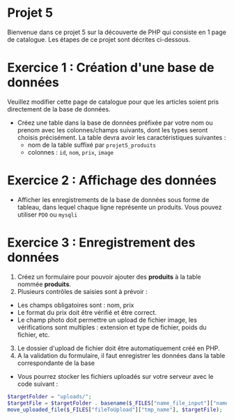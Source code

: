 # Projet 5

Bienvenue dans ce projet 5 sur la découverte de PHP qui consiste en 1 page de catalogue.
Les étapes de ce projet sont décrites ci-dessous.

# Exercice 1 : Création d'une base de données

Veuillez modifier cette page de catalogue pour que les articles soient pris directement de la base de données.

- Créez une table dans la base de données préfixée par votre nom ou prenom avec les colonnes/champs suivants, dont les types seront choisis précisément.
La table devra avoir les caractéristiques suivantes :
    - nom de la table suffixé par `projet5_produits`
    - colonnes : `id`, `nom`, `prix`, `image`

# Exercice 2 : Affichage des données

- Afficher les enregistrements de la base de données sous forme de tableau, dans lequel chaque ligne représente un produits.
Vous pouvez utiliser `PDO` ou `mysqli`

# Exercice 3 : Enregistrement des données

1. Créez un formulaire pour pouvoir ajouter des **produits** à la table nommée **produits**.
2. Plusieurs contrôles de saisies sont à prévoir :
- Les champs obligatoires sont : nom, prix
- Le format du prix doit être vérifié et être correct.
- Le champ photo doit permettre un upload de fichier image, les vérifications sont multiples : extension et type de fichier, poids du fichier, etc.
3. Le dossier d'upload de fichier doit être automatiquement créé en PHP.
4. A la validation du formulaire, il faut enregistrer les données dans la table correspondante de la base

- Vous pourrez stocker les fichiers uploadés sur votre serveur avec le code suivant :

```php
$targetFolder = "uploads/";
$targetFile = $targetFolder . basename($_FILES["name_file_input"]["name"]);
move_uploaded_file($_FILES["fileToUpload"]["tmp_name"], $targetFile);
```

